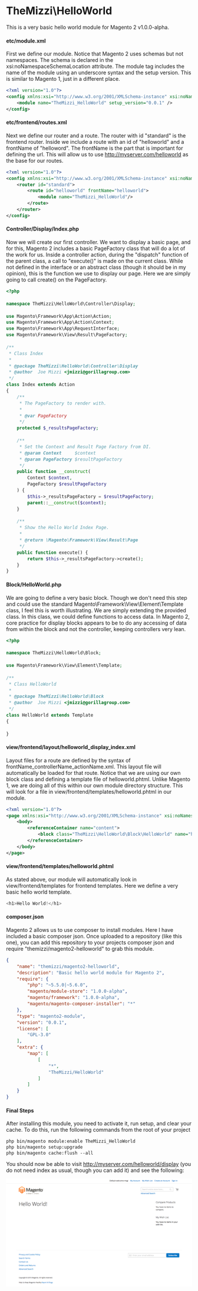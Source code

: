 TheMizzi\HelloWorld
===================

This is a very basic hello world module for Magento 2 v1.0.0-alpha.

#### etc/module.xml

First we define our module. Notice that Magento 2 uses schemas but not namespaces. The schema is declared in the xsi:noNamespaceSchemaLocation attribute. The module tag includes the name of the module using an underscore syntax and the setup version. This is similar to Magento 1, just in a different place.
```xml
<?xml version="1.0"?>
<config xmlns:xsi="http://www.w3.org/2001/XMLSchema-instance" xsi:noNamespaceSchemaLocation="../../../../../lib/internal/Magento/Framework/Module/etc/module.xsd">
    <module name="TheMizzi_HelloWorld" setup_version="0.0.1" />
</config>
```

#### etc/frontend/routes.xml

Next we define our router and a route. The router with id "standard" is the frontend router. Inside we include a route with an id of "helloworld" and a frontName of "helloword". The frontName is the part that is important for defining the url. This will allow us to use http://myserver.com/helloworld as the base for our routes.

```xml
<?xml version="1.0"?>
<config xmlns:xsi="http://www.w3.org/2001/XMLSchema-instance" xsi:noNamespaceSchemaLocation="../../../../../../lib/internal/Magento/Framework/App/etc/routes.xsd">
    <router id="standard">
        <route id="helloworld" frontName="helloworld">
            <module name="TheMizzi_HelloWorld"/>
        </route>
    </router>
</config>
```

#### Controller/Display/Index.php

Now we will create our first controller. We want to display a basic page, and for this, Magento 2 includes a basic PageFactory class that will do a lot of the work for us. Inside a controller action, during the "dispatch" function of the parent class, a call to "execute()" is made on the current class. While not defined in the interface or an abstract class (though it should be in my opinion), this is the function we use to display our page. Here we are simply going to call create() on the PageFactory.

```php
<?php

namespace TheMizzi\HelloWorld\Controller\Display;

use Magento\Framework\App\Action\Action;
use Magento\Framework\App\Action\Context;
use Magento\Framework\App\RequestInterface;
use Magento\Framework\View\Result\PageFactory;

/**
 * Class Index
 *
 * @package TheMizzi\HelloWorld\Controller\Display
 * @author  Joe Mizzi <jmizzi@gorillagroup.com>
 */
class Index extends Action
{
    /**
     * The PageFactory to render with.
     *
     * @var PageFactory
     */
    protected $_resultsPageFactory;

    /**
     * Set the Context and Result Page Factory from DI.
     * @param Context     $context
     * @param PageFactory $resultPageFactory
     */
    public function __construct(
        Context $context,
        PageFactory $resultPageFactory
    ) {
        $this->_resultsPageFactory = $resultPageFactory;
        parent::__construct($context);
    }

    /**
     * Show the Hello World Index Page.
     *
     * @return \Magento\Framework\View\Result\Page
     */
    public function execute() {
        return $this->_resultsPageFactory->create();
    }
}
```

#### Block/HelloWorld.php

We are going to define a very basic block. Though we don't need this step and could use the standard Magento\Framework\View\Element\Template class, I feel this is worth illustrating. We are simply extending the provided class. In this class, we could define functions to access data. In Magento 2, core practice for display blocks appears to be to do any accessing of data from within the block and not the controller, keeping controllers very lean.

```php
<?php

namespace TheMizzi\HelloWorld\Block;

use Magento\Framework\View\Element\Template;

/**
 * Class HelloWorld
 *
 * @package TheMizzi\HelloWorld\Block
 * @author  Joe Mizzi <jmizzi@gorillagroup.com>
 */
class HelloWorld extends Template
{

}
```

#### view/frontend/layout/helloworld_display_index.xml

Layout files for a route are defined by the syntax of frontName_controllerName_actionName.xml. This layout file will automatically be loaded for that route. Notice that we are using our own block class and defining a template file of helloworld.phtml. Unlike Magento 1, we are doing all of this within our own module directory structure. This will look for a file in view/frontend/templates/helloworld.phtml in our module.

```xml
<?xml version="1.0"?>
<page xmlns:xsi="http://www.w3.org/2001/XMLSchema-instance" xsi:noNamespaceSchemaLocation="../../../../../../../lib/internal/Magento/Framework/View/Layout/etc/page_configuration.xsd">
    <body>
        <referenceContainer name="content">
            <block class="TheMizzi\HelloWorld\Block\HelloWorld" name="helloworld" template="helloworld.phtml" />
        </referenceContainer>
    </body>
</page>
```

#### view/frontend/templates/helloworld.phtml

As stated above, our module will automatically look in view/frontend/templates for frontend templates. Here we define a very basic hello world template.

```php
<h1>Hello World!</h1>
```

#### composer.json

Magento 2 allows us to use composer to install modules. Here I have included a basic composer json. Once uploaded to a repository (like this one), you can add this repository to your projects composer json and require "themizzi/magento2-helloworld" to grab this module.

```json
{
    "name": "themizzi/magento2-helloworld",
    "description": "Basic hello world module for Magento 2",
    "require": {
        "php": "~5.5.0|~5.6.0",
        "magento/module-store": "1.0.0-alpha",
        "magento/framework": "1.0.0-alpha",
        "magento/magento-composer-installer": "*"
    },
    "type": "magento2-module",
    "version": "0.0.1",
    "license": [
        "GPL-3.0"
    ],
    "extra": {
        "map": [
            [
                "*",
                "TheMizzi/HelloWorld"
            ]
        ]
    }
}
```

#### Final Steps

After installing this module, you need to activate it, run setup, and clear your cache. To do this, run the following commands from the root of your project

```shell
php bin/magento module:enable TheMizzi_HelloWorld
php bin/magento setup:upgrade
php bin/magento cache:flush --all
```

You should now be able to visit http://myserver.com/helloworld/display (you do not need index as usual, though you can add it) and see the following:

![](https://raw.githubusercontent.com/themizzi/magento2-helloworld/master/assets/helloworld.png)